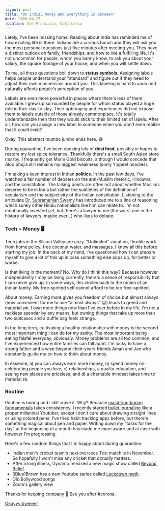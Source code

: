 ```yaml
---
layout: post
title: "On India, Money and Everything In Between"
date: 2020-04-27
location: San Francisco, California
---
```


Lately, I've been missing home. Reading about India has reminded me of how exciting life is there. Indians are a curious bunch and they will ask you the most personal questions just five minutes after meeting you. They have a distinct outlook on family, friendships, and how to live a fulfilling life. It's not uncommon for people, whom you barely know, to ask you about your salary, the square footage of your house, and when you will settle down.

To me, all these questions boil down to **status symbols**. Assigning labels helps people understand your "standard" and figure out if they need to adjust their own mannerisms around you. This labeling is hard to undo and naturally affects people's perception of you.

Labels are even more powerful in places where there's less of them available. I grew up surrounded by people for whom status played a huge role in their day-to-day. Their upbringing and experiences did not expose them to labels outside of those already commonplace. It's totally understandable then that they would stick to their limited set of labels. After all, how can you assign a new label to someone when you don't even realize that it _could_ exist?

Okay. This abstract mumbo jumbo ends here. 😅

During quarantine, I've been cooking lots of **desi food**, possibly in hopes to restore my lost spice tolerance. Thankfully there's a small South Asian store nearby. I frequently get Marie Gold biscuits, although I would concede that Aloo bhujia still remains my biggest weakness (sorry Yippee! noodles).

I'm taking a keen interest in Indian **politics**. In the past few days, I've watched a fair number of debates on the anti-Muslim rhetoric, Hindutva, and the constitution. The talking points are often not about whether Muslims deserve to be in India but rather the subtleties of the definition of secularism and the subjectivity of the Indian constitution. Listening to the articulate [Dr. Subramanian Swamy](https://www.youtube.com/watch?v=W-yAPgUzOsk) has introduced me to a line of reasoning which surely other Hindu nationalists like him can relate to. I'm not emotionally invested _yet_, but there's a lawyer in me (the worst one in the history of lawyers, maybe ever...) who likes to debate.

### Tech + Money 🖥️

Tech jobs in the Silicon Valley are cozy. "Unlimited" vacation, flexible work from home policy, free coconut water, and massages. I knew all this before starting my job. In the back of my mind, I've questioned how I can prepare myself to give a lot of this up in case something else pops up, for better or worse.

Is that living in the moment? No. Why do I think this way? Because however independently I may be living currently, there's a sense of responsibility that I can never give up. In some ways, this circles back to the notion of an Indian family. My free-spirited self cannot afford to be too free-spirited.

About money. Earning more gives you freedom of choice but almost always (how convenient for me to use “almost always” 😉) leads to greed and materialism. I own more things now than I've ever before in my life. I'm not a reckless spender by any means, but owning things that take up more than two suitcases and a duffle bag feels strange.

In the long term, cultivating a healthy relationship with money is the second most important thing I can do for my sanity. The most important being eating falafel everyday, _obviously_. Money problems are all too common, and I've experienced how entire families can fall apart. I'm lucky to have a strong father and a wise-beyond-their-years friends Aman and Jae who constantly guide me on how to think about money.

In essence, a) you can always earn more money, b) spend money on celebrating people you love, c) relationships, a quality education, and seeing new places are priceless, and d) a charitable mindset takes time to materialize.

### Routine

Routine is boring and I still crave it. Why? Because [mastering boring fundamentals](https://jamesstuber.com/boring-is-fun) takes consistency. I recently started [bullet journaling](https://www.pinterest.cl/pin/203225001914770424/) like a proper millennial Youtuber, except I don't care about drawing straight lines or using colored pens. I've tried habit tracking apps before, but there's something magical about pen and paper. Writing down my "tasks for the day" at the beginning of a month has made me more aware and at ease with however I'm progressing.

Here's a few random things that I'm happy about during quarantine.
- Indian men's cricket team's next oversees Test match is in November. So hopefully I won't miss any cricket that _actually_ matters.
- After a long illness, Dynamo released a new magic show called [Beyond Belief](https://www.sky.com/watch/dynamo-beyond-belief).
- 3Blue1Brown has a new Youtube series called [Lockdown math](https://www.youtube.com/playlist?list=PLZHQObOWTQDP5CVelJJ1bNDouqrAhVPev).
- Old Bollywood songs
- Zoom's gallery view

Thanks for keeping company 🙂 See you after #corona.

[Okayyy byeeee!](https://www.youtube.com/watch?v=9mlE6rurpS8)
